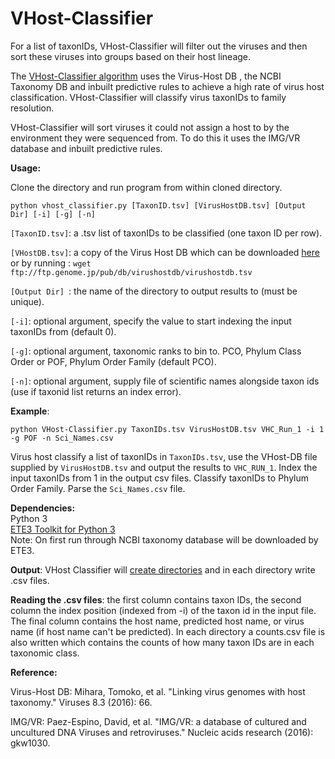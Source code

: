 # VHost-Classifier
For a list of taxonIDs, VHost-Classifier will filter out the viruses and then sort these viruses into groups based on their host lineage.

The [VHost-Classifier algorithm][2] uses the Virus-Host DB , the NCBI Taxonomy DB and inbuilt predictive rules to achieve a high rate of virus host classification. VHost-Classifier will classify virus taxonIDs to family resolution. 

VHost-Classifier will sort viruses it could not assign a host to by the environment they were sequenced from. To do this it uses the IMG/VR database and inbuilt predictive rules. 

**Usage:**

Clone the directory and run program from within cloned directory.

```shell
python vhost_classifier.py [TaxonID.tsv] [VirusHostDB.tsv] [Output Dir] [-i] [-g] [-n]
```

```[TaxonID.tsv]```: a .tsv list of taxonIDs to be classified (one taxon ID per row).

```[VHostDB.tsv]```: a copy of the Virus Host DB which can be downloaded [here](http://www.genome.jp/virushostdb/)</br>
    or by running :
```wget ftp://ftp.genome.jp/pub/db/virushostdb/virushostdb.tsv```

```[Output Dir] ```: the name of the directory to output results to (must be unique). 

```[-i]```: optional argument, specify the value to start indexing the input taxonIDs from (default 0). 

```[-g]```: optional argument, taxonomic ranks to bin to. PCO, Phylum Class Order or POF, Phylum Order Family (default PCO). 

```[-n]```: optional argument, supply file of scientific names alongside taxon ids (use if taxonid list returns an index error).  

**Example**:

```shell
python VHost-Classifier.py TaxonIDs.tsv VirusHostDB.tsv VHC_Run_1 -i 1 -g POF -n Sci_Names.csv
``` 
Virus host classify a list of taxonIDs in ```TaxonIDs.tsv```, use the VHost-DB file supplied by ```VirusHostDB.tsv``` and output the results to ```VHC_RUN_1```. Index the input taxonIDs from 1 in the output csv files. Classify taxonIDs to Phylum Order Family. Parse the ```Sci_Names.csv``` file. 

**Dependencies:**<br/>
Python 3 <br/>
[ETE3 Toolkit for Python 3](http://etetoolkit.org/download/)  
Note:  On first run through NCBI taxonomy database will be downloaded by ETE3.  

**Output**:
VHost Classifier will [create directories][1] and in each directory write .csv files.<br/>

**Reading the .csv files**: the first column contains taxon IDs, the second column the index position (indexed from -i) of the taxon id in the input file. The final column contains the host name, predicted host name, or virus name (if host name can't be predicted). In each directory a counts.csv file is also written which contains the counts of how many taxon IDs are in each taxonomic class. 

**Reference:**

Virus-Host DB: Mihara, Tomoko, et al. "Linking virus genomes with host taxonomy." Viruses 8.3 (2016): 66.

IMG/VR: Paez-Espino, David, et al. "IMG/VR: a database of cultured and uncultured DNA Viruses and retroviruses." Nucleic acids research (2016): gkw1030.


[1]:https://github.com/Kzra/VHost-Classifier/blob/master/Directory%20Navigation%20Example.pdf
[2]:https://github.com/Kzra/VHost-Classifier/blob/master/Host%20Classification.pdf
